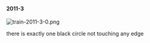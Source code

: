 #### 2011-3
![train-2011-3-0.png](https://github.com/lil-lab/nlvr/raw/master/nlvr/train/images/15/train-2011-3-0.png "train-2011-3-0.png")

there is exactly one black circle not touching any edge